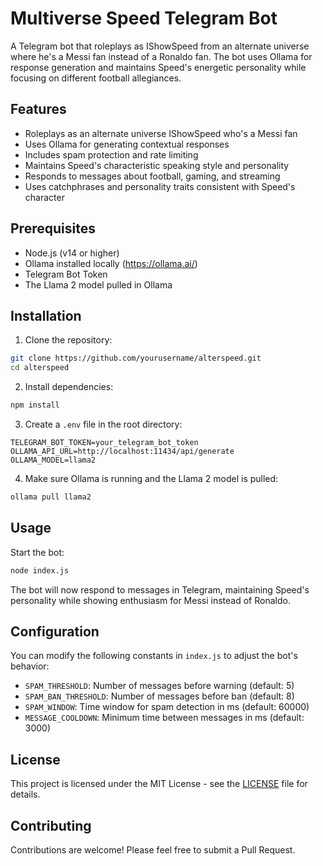 # Multiverse Speed Telegram Bot

A Telegram bot that roleplays as IShowSpeed from an alternate universe where he's a Messi fan instead of a Ronaldo fan. The bot uses Ollama for response generation and maintains Speed's energetic personality while focusing on different football allegiances.

## Features

- Roleplays as an alternate universe IShowSpeed who's a Messi fan
- Uses Ollama for generating contextual responses
- Includes spam protection and rate limiting
- Maintains Speed's characteristic speaking style and personality
- Responds to messages about football, gaming, and streaming
- Uses catchphrases and personality traits consistent with Speed's character

## Prerequisites

- Node.js (v14 or higher)
- Ollama installed locally (https://ollama.ai/)
- Telegram Bot Token
- The Llama 2 model pulled in Ollama

## Installation

1. Clone the repository:
```bash
git clone https://github.com/yourusername/alterspeed.git
cd alterspeed
```

2. Install dependencies:
```bash
npm install
```

3. Create a `.env` file in the root directory:
```env
TELEGRAM_BOT_TOKEN=your_telegram_bot_token
OLLAMA_API_URL=http://localhost:11434/api/generate
OLLAMA_MODEL=llama2
```

4. Make sure Ollama is running and the Llama 2 model is pulled:
```bash
ollama pull llama2
```

## Usage

Start the bot:
```bash
node index.js
```

The bot will now respond to messages in Telegram, maintaining Speed's personality while showing enthusiasm for Messi instead of Ronaldo.

## Configuration

You can modify the following constants in `index.js` to adjust the bot's behavior:

- `SPAM_THRESHOLD`: Number of messages before warning (default: 5)
- `SPAM_BAN_THRESHOLD`: Number of messages before ban (default: 8)
- `SPAM_WINDOW`: Time window for spam detection in ms (default: 60000)
- `MESSAGE_COOLDOWN`: Minimum time between messages in ms (default: 3000)

## License

This project is licensed under the MIT License - see the [LICENSE](LICENSE) file for details.

## Contributing

Contributions are welcome! Please feel free to submit a Pull Request.